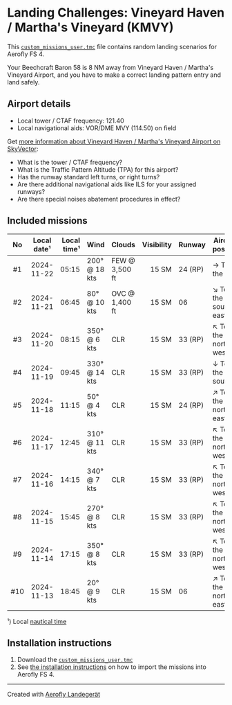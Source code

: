 # Landing Challenges: Vineyard Haven / Martha's Vineyard (KMVY)

This [`custom_missions_user.tmc`](missions/custom_missions_user.tmc) file contains random landing scenarios for Aerofly FS 4.

Your Beechcraft Baron 58 is 8 NM away from Vineyard Haven / Martha's Vineyard Airport, and you have to make a correct landing pattern entry and land safely.

## Airport details

- Local tower / CTAF frequency: 121.40
- Local navigational aids: VOR/DME MVY (114.50) on field

Get [more information about Vineyard Haven / Martha's Vineyard Airport on SkyVector](https://skyvector.com/airport/KMVY):

- What is the tower / CTAF frequency?
- What is the Traffic Pattern Altitude (TPA) for this airport?
- Has the runway standard left turns, or right turns?
- Are there additional navigational aids like ILS for your assigned runways?
- Are there special noises abatement procedures in effect?

## Included missions

| No  | Local date¹ | Local time¹ | Wind          | Clouds         | Visibility | Runway  | Aircraft position    |
| :-: | ----------- | ----------: | ------------- | -------------- | ---------: | ------- | -------------------- |
| #1  | 2024-11-22  |       05:15 | 200° @ 18 kts | FEW @ 3,500 ft |      15 SM | 24 (RP) | → To the east        |
| #2  | 2024-11-21  |       06:45 | 80° @ 10 kts  | OVC @ 1,400 ft |      15 SM | 06      | ↘ To the south-east |
| #3  | 2024-11-20  |       08:15 | 350° @ 6 kts  | CLR            |      15 SM | 33 (RP) | ↖ To the north-west |
| #4  | 2024-11-19  |       09:45 | 330° @ 14 kts | CLR            |      15 SM | 33 (RP) | ↓ To the south       |
| #5  | 2024-11-18  |       11:15 | 50° @ 4 kts   | CLR            |      15 SM | 24 (RP) | ↗ To the north-east |
| #6  | 2024-11-17  |       12:45 | 310° @ 11 kts | CLR            |      15 SM | 33 (RP) | ↖ To the north-west |
| #7  | 2024-11-16  |       14:15 | 340° @ 7 kts  | CLR            |      15 SM | 33 (RP) | ↖ To the north-west |
| #8  | 2024-11-15  |       15:45 | 270° @ 8 kts  | CLR            |      15 SM | 33 (RP) | ↖ To the north-west |
| #9  | 2024-11-14  |       17:15 | 350° @ 8 kts  | CLR            |      15 SM | 33 (RP) | ↖ To the north-west |
| #10 | 2024-11-13  |       18:45 | 20° @ 9 kts   | CLR            |      15 SM | 06      | ↗ To the north-east |

¹) Local [nautical time](https://en.wikipedia.org/wiki/Nautical_time)

## Installation instructions

1. Download the [`custom_missions_user.tmc`](missions/custom_missions_user.tmc)
2. See [the installation instructions](https://fboes.github.io/aerofly-missions/docs/generic-installation.html) on how to import the missions into Aerofly FS 4.

---

Created with [Aerofly Landegerät](https://github.com/fboes/aerofly-patterns)
